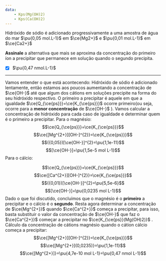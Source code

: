 ```yaml
---
data:
    - Kps(Mg(OH)2)
    - Kps(Ca(OH)2)
---
```


Hidróxido de sódio é adicionado progressivamente a uma amostra de água do mar $\pu{0,05 mol.L-1}$ em $\ce{Mg2+}$ e $\pu{0,01 mol.L-1}$ em $\ce{Ca2+}$

**Assinale** a alternativa que mais se aproxima da concentração do primeiro íon a precipitar que permanece em solução quando o segundo precipita.

- [x] $\pu{0,47 nmol.L-1}$

---

Vamos entender o que está acontecendo:
Hidróxido de sódio é adicionado lentamente, então estamos aos poucos aumentando a concentração de $\ce{OH-}$ até que algum dos cátions em soluções precipite na forma do seu hidróxido respectivo.
O primeiro a precipitar é aquele em que a igualdade $\ce{Q_{\ce{ps}}}=\ce{K_{\ce{ps}}}$ ocorre primeiro(ou seja, ocorre para a **menor concentração** de $\ce{OH-}$ ).
Vamos calcular a concentração de hidróxido para cada caso de igualdade e determinar quem é o primeiro a precipitar.
Para o magnésio:
$$\ce{Q_{\ce{ps}}}=\ce{K_{\ce{ps}}}$$
$$\ce{[Mg^{2+}][OH-]^{2}}=\ce{K_{\ce{ps}}}$$
$$({0,05})[\ce{OH-}]^{2}=\pu{1,1e-11}$$
$$[\ce{OH-}]=\pu{1,5e-5 mol L-1}$$
Para o cálcio:

$$\ce{Q_{\ce{ps}}}=\ce{K_{\ce{ps}}}$$
$$\ce{[Ca^{2+}][OH-]^{2}}=\ce{K_{\ce{ps}}}$$
$$({0,01})[\ce{OH-}]^{2}=\pu{5,5e-6}$$
$$[\ce{OH-}]=\pu{0,0235 mol L-1}$$
Dado o que foi discutido, concluímos que o magnésio é o **primeiro** a precipitar e o cálcio é o **segundo**.
Resta agora determinar a concentração de $\ce{Mg^{2+}}$ quando $\ce{Ca^{2+}}$ começa a precipitar, para isso, basta substituir o valor da concentração de $\ce{OH-}$ que faz o $\ce{Ca^{2+}}$ começar a precipitar no $\ce{K_{\ce{ps}}(Mg(OH)2)}$ .
Cálculo da concentração de cátions magnésio quando o cátion cálcio começa a precipitar:
$$\ce{[Mg^{2+}][OH-]^{2}}=\ce{K_{\ce{ps}}}$$
$$\ce{[Mg^{2+}](0,0235)}=\pu{1,1e-11}$$
$$\ce{[Mg^{2+}]}=\pu{4,7e-10 mol L-1}=\pu{0,47 nmol L-1}$$

